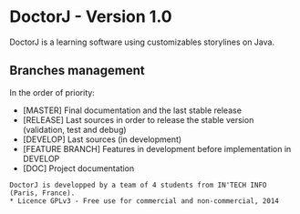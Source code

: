 DoctorJ - Version 1.0
=======

DoctorJ is a learning software using customizables storylines on Java.

## Branches management
In the order of priority:

* [MASTER] Final documentation and the last stable release
* [RELEASE] Last sources in order to release the stable version (validation, test and debug)
* [DEVELOP] Last sources (in development)
* [FEATURE BRANCH] Features in development before implementation in DEVELOP
* [DOC] Project documentation 

```
DoctorJ is developped by a team of 4 students from IN'TECH INFO (Paris, France).
* Licence GPLv3 - Free use for commercial and non-commercial, 2014
```
